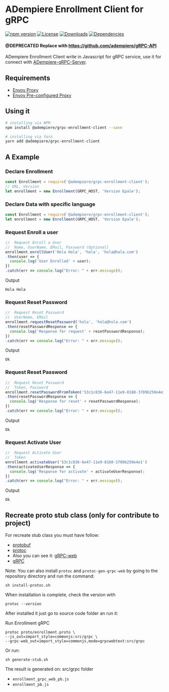 # ADempiere Enrollment Client for gRPC

[![npm version](https://img.shields.io/npm/v/@adempiere/grpc-enrollment-client.svg)](https://www.npmjs.com/package/@adempiere/grpc-enrollment-client)
[![License](https://img.shields.io/npm/l/@adempiere/grpc-enrollment-client.svg)](https://github.com/erpcya/grpc-enrollment-client/blob/master/LICENSE)
[![Downloads](https://img.shields.io/npm/dm/@adempiere/grpc-enrollment-client.svg)](https://www.npmjs.com/package/@adempiere/grpc-enrollment-client)
[![Dependencies](https://img.shields.io/librariesio/github/erpcya/grpc-enrollment-client.svg)](https://www.npmjs.com/package/@adempiere/grpc-enrollment-client)

#### @DEPRECATED Replace with https://github.com/adempiere/gRPC-API

ADempiere Enrollment Client write in Javascript for gRPC service, use it for connect with
[ADempiere-gRPC-Server](https://github.com/erpcya/adempiere-gRPC-Server).

## Requirements
- [Envoy Proxy](https://www.envoyproxy.io/)
- [Envoy Pre-configured Proxy](https://github.com/erpcya/gRPC-Envoy-Proxy)

## Using it

``` bash
# installing via NPM
npm install @adempiere/grpc-enrollment-client --save
```
``` bash
# installing via Yarn
yarn add @adempiere/grpc-enrollment-client
```

## A Example
### Declare Enrollment
```javascript
const Enrollment = require('@adempiere/grpc-enrollment-client');
// URL, Version
let enrollment = new Enrollment(GRPC_HOST, 'Version Epale');
```
### Declare Data with specific language
```javascript
const Enrollment = require('@adempiere/grpc-enrollment-client');
let enrollment = new Enrollment(GRPC_HOST, 'Version Epale');
```

### Request Enroll a user
```javascript
//  Request Enroll a User
//  Name, UserName, EMail, Password (Optional)
enrollment.enrollUser('Hola Hola', 'hola', 'hola@hola.com')
.then(user => {
  console.log('User Enrolled' + user);
})
.catch(err => console.log("Error: " + err.message));
```

Output
```
Hola Hola
```

### Request Reset Password
```javascript
//  Request Reset Password
//  UserName, EMail
enrollment.requestResetPassword('hola', 'hola@hola.com')
.then(resetPasswordResponse => {
  console.log('Response for request' + resetPasswordResponse);
})
.catch(err => console.log("Error: " + err.message));
```

Output
```
Ok
```

### Request Reset Password
```javascript
//  Request Reset Password
//  Token, Password
enrollment.resetPasswordFromToken('53c1c836-6e47-11e9-8160-3709b250e4e1', 'holaPass')
.then(resetPasswordResponse => {
  console.log('Response for reset' + resetPasswordResponse);
})
.catch(err => console.log("Error: " + err.message));
```

Output
```
Ok
```

### Request Activate User
```javascript
//  Request Activate User
//  Token
enrollment.activateUser('53c1c836-6e47-11e9-8160-3709b250e4e1')
.then(activateUserResponse => {
  console.log('Response for activate' + activateUserResponse);
})
.catch(err => console.log("Error: " + err.message));
```

Output
```
Ok
```

## Recreate proto stub class (only for contribute to project)
For recreate stub class you must have follow:
- [protobuf](https://github.com/protocolbuffers/protobuf/releases)
- [protoc](https://github.com/grpc/grpc-web/releases)
- Also you can see it: [gRPC-web](https://github.com/grpc/grpc-web)
- [gRPC](https://grpc.io/docs/tutorials/basic/web.html)

Note: You can also install `protoc` and `protoc-gen-grpc-web` by going to the repository directory and run the command:
```Shell
sh install-protoc.sh
```

When installation is complete, check the version with
```Shell
protoc --version
```

After installed it just go to source code folder an run it:

Run Enrollment gRPC
```Shell
protoc proto/enrollment.proto \
--js_out=import_style=commonjs:src/grpc \
--grpc-web_out=import_style=commonjs,mode=grpcwebtext:src/grpc
```

Or run:
```Shell
sh generate-stub.sh
```

The result is generated on: src/grpc folder
- `enrollment_grpc_web_pb.js`
- `enrollment_pb.js`
